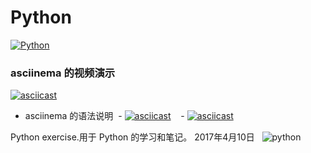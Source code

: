 # Python

[![Python][2]]() 
### asciinema 的视频演示
[![asciicast][3]][4]
- asciinema 的语法说明
  - [![asciicast][3]][4]   
  - [![asciicast](img-link)](video-link)
  
Python exercise.用于 Python 的学习和笔记。
2017年4月10日
 
![python][1]

[1]:https://github.com/AutuanLiu/Python/blob/master/img/timg.jpg
[2]:https://img.shields.io/badge/Python-3.6.1-brightgreen.svg
[3]:https://asciinema.org/a/6m86rm0jwtrxotxpxyb2ico0c.png
[4]:https://asciinema.org/a/6m86rm0jwtrxotxpxyb2ico0c
